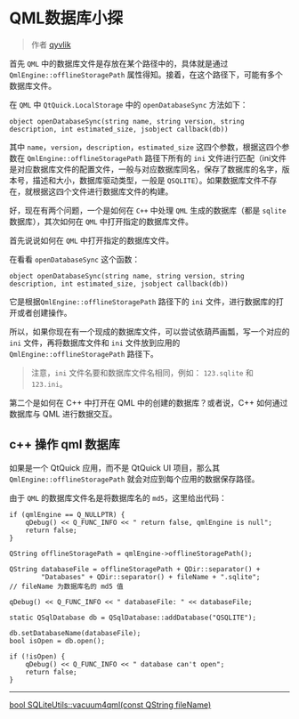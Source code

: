 # QML数据库小探

> 作者 [qyvlik](http://blog.qyvlik.space)

首先 `QML` 中的数据库文件是存放在某个路径中的，具体就是通过 `QmlEngine::offlineStoragePath` 属性得知。接着，在这个路径下，可能有多个数据库文件。

在 `QML` 中 `QtQuick.LocalStorage` 中的 `openDatabaseSync` 方法如下：

`object openDatabaseSync(string name, string version, string description, int estimated_size, jsobject callback(db))`

其中 `name`，`version`，`description`，`estimated_size` 这四个参数，根据这四个参数在 `QmlEngine::offlineStoragePath`  路径下所有的 `ini` 文件进行匹配（ini文件是对应数据库文件的配置文件，一般与对应数据库同名，保存了数据库的名字，版本号，描述和大小，数据库驱动类型，一般是 `QSQLITE`）。如果数据库文件不存在，就根据这四个文件进行数据库文件的构建。

好，现在有两个问题，一个是如何在 `C++` 中处理 `QML` 生成的数据库（都是 `sqlite` 数据库），其次如何在 `QML` 中打开指定的数据库文件。

首先说说如何在 `QML` 中打开指定的数据库文件。

在看看 `openDatabaseSync` 这个函数：

`object openDatabaseSync(string name, string version, string description, int estimated_size, jsobject callback(db))`

它是根据`QmlEngine::offlineStoragePath` 路径下的 `ini` 文件，进行数据库的打开或者创建操作。

所以，如果你现在有一个现成的数据库文件，可以尝试依葫芦画瓢，写一个对应的 `ini` 文件，再将数据库文件和 `ini` 文件放到应用的 `QmlEngine::offlineStoragePath` 路径下。

> 注意，`ini` 文件名要和数据库文件名相同，例如： `123.sqlite` 和 `123.ini`。

第二个是如何在 C++ 中打开在 QML 中的创建的数据库？或者说，C++ 如何通过数据库与 QML 进行数据交互。

## c++ 操作 qml 数据库

如果是一个 QtQuick 应用，而不是 QtQuick UI 项目，那么其 `QmlEngine::offlineStoragePath` 就会对应到每个应用的数据保存路径。

由于 `QML` 的数据库文件名是将数据库名的 `md5`，这里给出代码：

```
if (qmlEngine == Q_NULLPTR) {
    qDebug() << Q_FUNC_INFO << " return false, qmlEngine is null";
    return false;
}

QString offlineStoragePath = qmlEngine->offlineStoragePath();

QString databaseFile = offlineStoragePath + QDir::separator() +
        "Databases" + QDir::separator() + fileName + ".sqlite";         // fileName 为数据库名的 md5 值

qDebug() << Q_FUNC_INFO << " databaseFile: " << databaseFile;

static QSqlDatabase db = QSqlDatabase::addDatabase("QSQLITE");

db.setDatabaseName(databaseFile);
bool isOpen = db.open();

if (!isOpen) {
    qDebug() << Q_FUNC_INFO << " database can't open";
    return false;
}
```

---

[bool SQLiteUtils::vacuum4qml(const QString fileName) ](https://github.com/qyvlik/btc-address-watcher/blob/6212889ebe446d2369efe3226467bdb65adf70a7/src/sqliteutils.cpp#L20)
